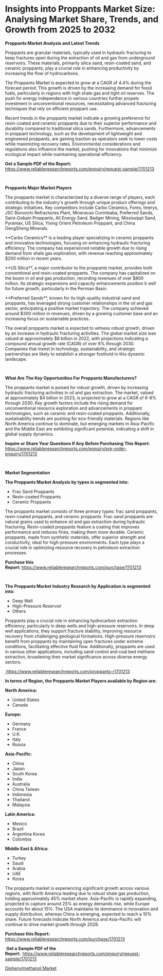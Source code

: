 <p><h1>Insights into Proppants Market Size: Analysing Market Share, Trends, and Growth from 2025 to 2032</h1></p><p><strong>Proppants Market Analysis and Latest Trends</strong></p>
<p><p>Proppants are granular materials, typically used in hydraulic fracturing to keep fractures open during the extraction of oil and gas from underground reservoirs. These materials, primarily silica sand, resin-coated sand, and ceramic proppants, play a crucial role in enhancing productivity by increasing the flow of hydrocarbons.</p><p>The Proppants Market is expected to grow at a CAGR of 4.4% during the forecast period. This growth is driven by the increasing demand for fossil fuels, particularly in regions with high shale gas and tight oil reserves. The push for energy independence in various countries further propels investment in unconventional resources, necessitating advanced fracturing techniques that rely on efficient proppant use.</p><p>Recent trends in the proppants market indicate a growing preference for resin-coated and ceramic proppants due to their superior performance and durability compared to traditional silica sands. Furthermore, advancements in proppant technology, such as the development of lightweight and engineered proppants, are gaining traction as operators seek to lower costs while maximizing recovery rates. Environmental considerations and regulations also influence the market, pushing for innovations that minimize ecological impact while maintaining operational efficiency.</p></p>
<p><strong>Get a Sample PDF of the Report:&nbsp;</strong> <a href="https://www.reliableresearchreports.com/enquiry/request-sample/1701213?utm_campaign=2937&utm_medium=2&utm_source=Github&utm_content=ia&utm_term=27032025&utm_id=proppants">https://www.reliableresearchreports.com/enquiry/request-sample/1701213</a></p>
<p>&nbsp;</p>
<p><strong>Proppants Major Market Players</strong></p>
<p><p>The proppants market is characterized by a diverse range of players, each contributing to the industry's growth through unique product offerings and strategic initiatives. Key competitors include Carbo Ceramics, Fores, Imerys, JSC Borovichi Refractories Plant, Mineracao Curimbaba, Preferred Sands, Saint-Gobain Proppants, All Energy Sand, Badger Mining, Mississippi Sand, Pyramax, US Silica, Yixing Orient Petroleum Proppant, and China GengSheng Minerals.</p><p>**Carbo Ceramics** is a leading player specializing in ceramic proppants and innovative technologies, focusing on enhancing hydraulic fracturing efficiency. The company has experienced notable growth due to rising demand from shale gas exploration, with revenue reaching approximately $200 million in recent years.</p><p>**US Silica**, a major contributor to the proppants market, provides both conventional and resin-coated proppants. The company has capitalized on the boom in oil and gas production, recording revenues of over $800 million. Its strategic expansions and capacity enhancements position it well for future growth, particularly in the Permian Basin.</p><p>**Preferred Sands**, known for its high-quality industrial sand and proppants, has leveraged strong customer relationships in the oil and gas sector, anticipating a positive market trajectory. The company achieved around $300 million in revenues, driven by a growing customer base and an increasing focus on sustainable practices.</p><p>The overall proppants market is expected to witness robust growth, driven by an increase in hydraulic fracturing activities. The global market size was valued at approximately $8 billion in 2022, with projections indicating a compound annual growth rate (CAGR) of over 6% through 2030. Companies that invest in technology, sustainability, and strategic partnerships are likely to establish a stronger foothold in this dynamic landscape.</p></p>
<p>&nbsp;</p>
<p><strong>What Are The Key Opportunities For Proppants Manufacturers?</strong></p>
<p><p>The proppants market is poised for robust growth, driven by increasing hydraulic fracturing activities in oil and gas extraction. The market, valued at approximately $4 billion in 2023, is projected to grow at a CAGR of 6-8% through 2030. Key growth factors include the rising demand for unconventional resource exploration and advancements in proppant technologies, such as ceramic and resin-coated proppants. Additionally, sustainability trends are pushing for eco-friendly materials. Regions like North America continue to dominate, but emerging markets in Asia-Pacific and the Middle East are exhibiting significant potential, indicating a shift in global supply dynamics.</p></p>
<p><strong>Inquire or Share Your Questions If Any Before Purchasing This Report:</strong> <a href="https://www.reliableresearchreports.com/enquiry/pre-order-enquiry/1701213?utm_campaign=2937&utm_medium=2&utm_source=Github&utm_content=ia&utm_term=27032025&utm_id=proppants">https://www.reliableresearchreports.com/enquiry/pre-order-enquiry/1701213</a></p>
<p>&nbsp;</p>
<p><strong>Market Segmentation</strong></p>
<p><strong>The Proppants Market Analysis by types is segmented into:</strong></p>
<p><ul><li>Frac Sand Proppants</li><li>Resin-coated Proppants</li><li>Ceramic Proppants</li></ul></p>
<p><p>The proppants market consists of three primary types: frac sand proppants, resin-coated proppants, and ceramic proppants. Frac sand proppants are natural grains used to enhance oil and gas extraction during hydraulic fracturing. Resin-coated proppants feature a coating that improves performance and reduces fines, making them more durable. Ceramic proppants, made from synthetic materials, offer superior strength and conductivity, ideal for high-pressure environments. Each type plays a crucial role in optimizing resource recovery in petroleum extraction processes.</p></p>
<p><strong>Purchase this Report:&nbsp;</strong><a href="https://www.reliableresearchreports.com/purchase/1701213?utm_campaign=2937&utm_medium=2&utm_source=Github&utm_content=ia&utm_term=27032025&utm_id=proppants">https://www.reliableresearchreports.com/purchase/1701213</a></p>
<p>&nbsp;</p>
<p><strong>The Proppants Market Industry Research by Application is segmented into:</strong></p>
<p><ul><li>Deep Well</li><li>High-Pressure Reservoir</li><li>Others</li></ul></p>
<p><p>Proppants play a crucial role in enhancing hydrocarbon extraction efficiency, particularly in deep wells and high-pressure reservoirs. In deep well applications, they support fracture stability, improving resource recovery from challenging geological formations. High-pressure reservoirs benefit from proppants by maintaining open fractures under extreme conditions, facilitating effective fluid flow. Additionally, proppants are used in various other applications, including sand control and coal bed methane extraction, broadening their market significance across diverse energy sectors.</p></p>
<p><a href="https://www.reliableresearchreports.com/proppants-r1701213?utm_campaign=2937&utm_medium=2&utm_source=Github&utm_content=ia&utm_term=27032025&utm_id=proppants">&nbsp;https://www.reliableresearchreports.com/proppants-r1701213</a></p>
<p><strong>In terms of Region, the Proppants Market Players available by Region are:</strong></p>
<p>
    <p> <strong> North America: </strong>
        <ul>
            <li>United States</li>
            <li>Canada</li>
        </ul>
        </p> 
    <p> <strong> Europe: </strong>
        <ul>
            <li>Germany</li>
            <li>France</li>
            <li>U.K.</li>
            <li>Italy</li>
            <li>Russia</li>
        </ul>
        </p> 
    <p> <strong> Asia-Pacific: </strong>
        <ul>
            <li>China</li>
            <li>Japan</li>
            <li>South Korea</li>
            <li>India</li>
            <li>Australia</li>
            <li>China Taiwan</li>
            <li>Indonesia</li>
            <li>Thailand</li>
            <li>Malaysia</li>
        </ul>
        </p> 
    <p> <strong> Latin America: </strong>
        <ul>
            <li>Mexico</li>
            <li>Brazil</li>
            <li>Argentina Korea</li>
            <li>Colombia</li>
        </ul>
        </p> 
    <p> <strong> Middle East & Africa: </strong>
        <ul>
            <li>Turkey</li>
            <li>Saudi</li>
            <li>Arabia</li>
            <li>UAE</li>
            <li>Korea</li>
        </ul>
    </p>
    </p>
<p><p>The proppants market is experiencing significant growth across various regions, with North America leading due to robust shale gas production, holding approximately 45% market share. Asia-Pacific is rapidly expanding, projected to capture around 25% as energy demands rise, while Europe accounts for about 15%. The USA maintains its dominance in innovation and supply distribution, whereas China is emerging, expected to reach a 10% share. Future forecasts indicate North America and Asia-Pacific will continue to drive market growth through 2028.</p></p>
<p><strong>Purchase this Report: </strong><a href="https://www.reliableresearchreports.com/purchase/1701213?utm_campaign=2937&utm_medium=2&utm_source=Github&utm_content=ia&utm_term=27032025&utm_id=proppants">https://www.reliableresearchreports.com/purchase/1701213</a></p>
<p>&nbsp;<strong>Get a Sample PDF of the Report:&nbsp;&nbsp;</strong><a href="https://www.reliableresearchreports.com/enquiry/request-sample/1701213?utm_campaign=2937&utm_medium=2&utm_source=Github&utm_content=ia&utm_term=27032025&utm_id=proppants">https://www.reliableresearchreports.com/enquiry/request-sample/1701213</a></p>
<p><strong></strong></p>
<p><p><a href="https://github.com/chikenmhamdi/Market-Research-Report-List-1/blob/main/diphenylmethanol-market.md?utm_campaign=2937&utm_medium=2&utm_source=Github&utm_content=ia&utm_term=27032025&utm_id=proppants">Diphenylmethanol Market</a></p></p>